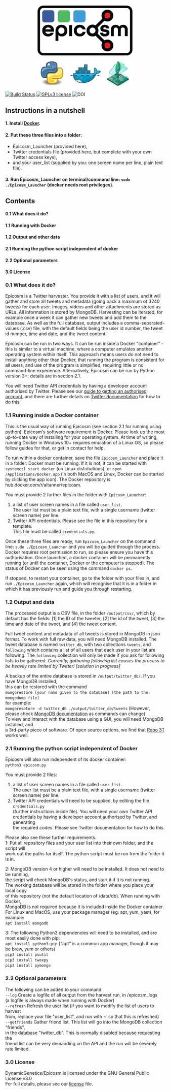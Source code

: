 
<p align="center">
   <a href="https://github.com/DynamicGenetics/Epicosm"><img src="img/epicosmPNGsmall.png" width="300"></a> 
</p>
<p align="center">
   <a href="https://www.python.org/"><img src="img/python_logo.png" width="100" height="80" /></a> 
   <a href="https://www.docker.com/"><img src="img/docker_logo.png" width="100" height="80" /></a> 
   <a href="https://www.mongodb.com/"><img src="img/mongo_logo.png" width="100" height="80" /></a> 
</p>

  [![Build Status](https://travis-ci.com/altanner/Epicosm.svg?token=9HPZTDQLbUBqyFNBytob&branch=master)](https://travis-ci.com/altanner/Epicosm)
  [![GPLv3 license](https://img.shields.io/badge/licence-GPL_v3-blue.svg)](http://perso.crans.org/besson/LICENSE.html)
  ![DOI](https://img.shields.io/badge/DOI-TBC-blue.svg)


## Instructions in a nutshell
#### 1. Install [Docker](https://docs.docker.com/install/).
#### 2. Put these three files into a folder:
  * Epicosm_Launcher (provided here),
  * Twitter credentials file (provided here, but complete with your own Twitter access keys),  
  * and your user_list (supplied by you: one screen name per line, plain text file).
#### 3. Run Epicosm_Launcher on terminal/command line: `sudo ./Epicosm_Launcher` (docker needs root privileges).

## Contents
#### 0.1 What does it do?  
#### 1.1 Running with Docker
#### 1.2 Output and other data
#### 2.1 Running the python script independent of docker
#### 2.2 Optional parameters
#### 3.0 License

### 0.1 What does it do?
Epicosm is a Twitter harvester. You provide it with a list of users, and it will gather and store all tweets and metadata (going back a maximum of 3240 tweets) for each user. Images, videos and other attachments are stored as URLs. All information is stored by MongoDB. Harvesting can be iterated, for example once a week it can gather new tweets and add them to the database. As well as the full database, output includes a comma-separated-values (.csv) file, with the default fields being the user id number, the tweet id number, time and date, and the tweet content.

Epicosm can be run in two ways. It can be run inside a Docker "container" - this is similar to a virtual machine, where a computer emulates another operating system within itself. This approach means users do not need to install anything other than Docker, that running the program is consistent for all users, and use of the program is simplified, requiring little or no command-line experience. Alternatively, Epicosm can be run by Python version 3+; details are in section 2.1.

You will need Twitter API credentials by having a developer account authorised by Twitter. Please see our [guide to getting an authorised account](https://github.com/DynamicGenetics/Epicosm/blob/master/Twitter_Authorisation.pdf), and there are further details on [Twitter documentation](developer.twitter.com/en/apply-for-access.html) for how to do this.


### 1.1 Running inside a Docker container

This is the usual way of running Epicosm (see section 2.1 for running using python). Epicosm's software requirement is [Docker](https://docs.docker.com/install/). Please look up the most up-to-date way of installing for your operating system. At time of writing, running Docker in Windows 10+ requires emulation of a Linux OS, so please follow guides for that, or get in contact for help.

To run within a docker container, save the file `Epicosm_Launcher` and place it in a folder. Docker must be running: if it is not, it can be started with `systemctl start docker` (on Linux distributions), or `open /Applications/Docker.app` (in both MacOS and Linux, Docker can be started by clicking the app icon). The Docker repository is hub.docker.com/r/altanner/epicosm.

You must provide 2 further files in the folder with `Epicosm_Launcher`:
1. a list of user screen names in a file called `user_list`.\
The user list must be a plain text file, with a single username (twitter screen name) per line.
2. Twitter API credentials. Please see the file in this repository for a template.\
This file must be called `credentials.py`.

Once these three files are ready, run `Epicosm_Launcher` on the command line: `sudo ./Epicosm_Launcher` and you will be guided through the process. Docker requires root permission to run, so please ensure you have this authorisation. Once launched, a docker container will be permanently running (or until the container, Docker or the computer is stopped). The status of Docker can be seen using the command `docker ps`.

If stopped, to restart your container, go to the folder with your files in, and run `./Epicosm_Launcher` again, which will recognise that it is in a folder in which it has previously run and guide you through restarting.

### 1.2 Output and data
The processed output is a CSV file, in the folder `/output/csv/`, which by default has the fields: [1] the ID of the tweeter, [2] the id of the tweet, [3] the time and date of the tweet, and [4] the tweet content.

Full tweet content and metadata of all tweets is stored in MongoDB in json format. To work with full raw data, you will need MongoDB installed. The tweet database is named `twitter_db`, with two collections `tweets`, and `following` which contains a list of all users that each user in your list are following. The `following` collection will only be made if you ask for following lists to be gathered. *Currently, gathering following list causes the process to be heavily rate limited by Twitter! [solution in progress]*

A backup of the entire database is stored in `/output/twitter_db/`. If you have MongoDB installed,\
this can be restored with the command\
`mongorestore [your name given to the database] [the path to the mongodump file]`\
for example:\
`mongoresotore -d twitter_db ./output/twitter_db/tweets`
(However, please check [MongoDB documentation](https://docs.mongodb.com/manual/) as commands can change)\
To view and interact with the database using a GUI, you will need MongoDB installed, and\
a 3rd-party piece of software. Of open source options, we find that [Robo 3T](https://robomongo.org/) works well.

### 2.1 Running the python script independent of Docker
Epicosm will also run independent of its docker container:\
`python3 epicosm.py`

You must provide 2 files:
1. a list of user screen names in a file called `user_list`.\
The user list must be a plain text file, with a single username (twitter screen name) per line.
2. Twitter API credentials will need to be supplied, by editing the file `credentials.py`\
(further instructions inside file). You will need your own Twitter API\
credentials by having a developer account authorised by Twitter, and generating\
the required codes. Please see Twitter documentation for how to do this.

Please also see these further requirements.\
1: Put all repository files and your user list into their own folder, and the script will\
work out the paths for itself. The python script must be run from the folder it is in.

2: MongoDB version 4 or higher will need to be installed. It does not need to be running,\
the script will check MongoDB's status, and start it if it is not running.\
The working database will be stored in the folder where you place your local copy\
of this repository (not the default location of /data/db). When running with Docker,\
MongoDB is not required because it is included inside the Docker container.\
For Linux and MacOS, use your package manager (eg. apt, yum, yast), for example:\
`apt install mongodb`

3: The following Python3 dependencies will need to be installed, and are most easily done with pip:\
`apt install python3-pip` ("apt" is a common app manager, though it may be brew, yum or others)\
`pip3 install psutil`\
`pip3 install tweepy`\
`pip3 install pymongo`

### 2.2 Optional parameters  
The following can be added to your command:\
`--log`           Create a logfile of all output from the harvest run, in /epicosm_logs\
                    (a logfile is always made when running with Docker)\
`--refresh`       Refresh the user list (if you want to modify the list of users to harvest\
                    from, replace your file "user_list", and run with -r so that this is refreshed)\
`--getfriends`    Gather friend list. This list will go into the MongoDB collection "friends",\
                    in the database "twitter_db". This is normally disabled because requesting the\
                    friend list can be very demanding on the API and the run will be severely rate limited.

### 3.0 License
DynamicGenetics/Epicosm is licensed under the GNU General Public License v3.0\
For full details, please see our [license](https://github.com/DynamicGenetics/Epicosm/blob/master/LICENSE) file.
